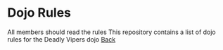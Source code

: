 Dojo Rules
==========
All members should read the rules
This repository contains a list of dojo rules for the Deadly Vipers dojo
[Back]("https://github.com/deadlyvipers")
